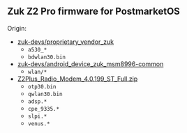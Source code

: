 ## Zuk Z2 Pro firmware for PostmarketOS

Origin:
- [zuk-devs/proprietary_vendor_zuk](https://github.com/zuk-devs/proprietary_vendor_zuk)
  - `a530_*`
  - `bdwlan30.bin`
- [zuk-devs/android_device_zuk_msm8996-common](https://github.com/zuk-devs/android_device_zuk_msm8996-common)
  - `wlan/*`
- [Z2Plus_Radio_Modem_4.0.199_ST_Full.zip](https://forum.xda-developers.com/lenovo-zuk-z2/how-to/baseband-radiomodem-z2-plus-twrp-t3749988)
  - `otp30.bin`
  - `qwlan30.bin`
  - `adsp.*`
  - `cpe_9335.*`
  - `slpi.*`
  - `venus.*`
